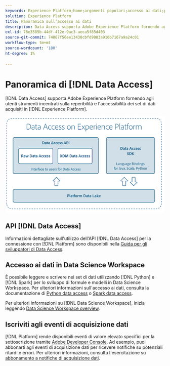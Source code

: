 ```yaml
---
keywords: Experience Platform;home;argomenti popolari;accesso ai dati;python sdk;spark sdk;data access api
solution: Experience Platform
title: Panoramica sull’accesso ai dati
description: Data Access supporta Adobe Experience Platform fornendo agli utenti strumenti incentrati sulla reperibilità e l’accessibilità dei set di dati di Platform acquisiti.
exl-id: 76e3585b-44df-412e-9ac3-aeca5f85d403
source-git-commit: 74867f56ee13430cbfd9083a916b7167a9a24c01
workflow-type: tm+mt
source-wordcount: '180'
ht-degree: 1%

---
```


# Panoramica di [!DNL Data Access]

[!DNL Data Access] supporta Adobe Experience Platform fornendo agli utenti strumenti incentrati sulla reperibilità e l&#39;accessibilità dei set di dati acquisiti in [!DNL Experience Platform].

![Accesso ai dati in Experience Platform](images/Data_Access_Experience_Platform.png)

## API [!DNL Data Access]

Informazioni dettagliate sull&#39;utilizzo dell&#39;API [!DNL Data Access] per la connessione con [!DNL Platform] sono disponibili nella [Guida per gli sviluppatori di Data Access](api.md).

## Accesso ai dati in Data Science Workspace

È possibile leggere e scrivere nei set di dati utilizzando [!DNL Python] e [!DNL Spark] per lo sviluppo di formule e modelli in Data Science Workspace. Per ulteriori informazioni sull&#39;accesso ai dati, consulta la documentazione di [Python data access](../data-science-workspace/authoring/python.md) o [Spark data access](../data-science-workspace/authoring/spark.md).

Per ulteriori informazioni su [!DNL Data Science Workspace], inizia leggendo [Data Science Workspace overview](../data-science-workspace/home.md).

## Iscriviti agli eventi di acquisizione dati

[!DNL Platform] rende disponibili eventi di valore elevato specifici per la sottoscrizione tramite [Adobe Developer Console](https://www.adobe.com/go/devs_console_ui). Ad esempio, puoi abbonarti agli eventi di acquisizione dati per ricevere notifiche su potenziali ritardi e errori. Per ulteriori informazioni, consulta l&#39;esercitazione su [abbonamento a notifiche di acquisizione dati](../ingestion/quality/subscribe-events.md).
